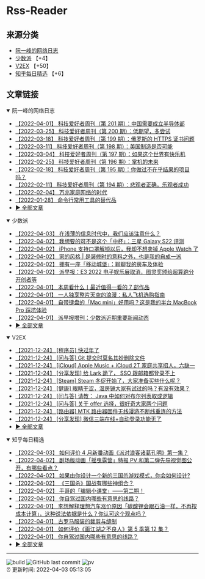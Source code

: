 # Rss-Reader

## 来源分类

* [阮一峰的网络日志](#阮一峰的网络日志)
* [少数派](#少数派) 【+4】
* [V2EX](#V2EX) 【+50】
* [知乎每日精选](#知乎每日精选) 【+6】

## 文章链接

<details open>
    <summary id="阮一峰的网络日志">
     阮一峰的网络日志
    </summary>


* [【2022-04-01】 科技爱好者周刊（第 201 期）：中国需要成立半导体部](http://www.ruanyifeng.com/blog/2022/04/weekly-issue-201.html)
* [【2022-03-25】 科技爱好者周刊（第 200 期）：低期望，多尝试](http://www.ruanyifeng.com/blog/2022/03/weekly-issue-200.html)
* [【2022-03-18】 科技爱好者周刊（第 199 期）：俄罗斯的 HTTPS 证书问题](http://www.ruanyifeng.com/blog/2022/03/weekly-issue-199.html)
* [【2022-03-11】 科技爱好者周刊（第 198 期）：美国制造是否可能](http://www.ruanyifeng.com/blog/2022/03/weekly-issue-198.html)
* [【2022-03-04】 科技爱好者周刊（第 197 期）：如果这个世界有快乐机](http://www.ruanyifeng.com/blog/2022/03/weekly-issue-197.html)
* [【2022-02-25】 科技爱好者周刊（第 196 期）：掌机的未来](http://www.ruanyifeng.com/blog/2022/02/weekly-issue-196.html)
* [【2022-02-18】 科技爱好者周刊（第 195 期）：你做过不在乎结果的项目吗？](http://www.ruanyifeng.com/blog/2022/02/weekly-issue-195.html)
* [【2022-02-11】 科技爱好者周刊（第 194 期）：悲观者正确，乐观者成功](http://www.ruanyifeng.com/blog/2022/02/weekly-issue-194.html)
* [【2022-02-04】 万兆家庭网络的时代](http://www.ruanyifeng.com/blog/2022/02/10g-ethernet.html)
* [【2022-01-28】 命令行常用工具的替代品](http://www.ruanyifeng.com/blog/2022/01/cli-alternative-tools.html)
* [:arrow_forward: 全部文章](data/阮一峰的网络日志.md)
</details>

<details open>
    <summary id="少数派">
     少数派
    </summary>


* [【2022-04-03】 在浅薄的信息时代中，我们应该注意什么？](https://sspai.com/post/72052)
* [【2022-04-02】 我想要的可不是这个「中杯」：三星 Galaxy S22 评测](https://sspai.com/post/72441)
* [【2022-04-02】 iPhone 支持口罩解锁以后，我却不想卖掉 Apple Watch 了](https://sspai.com/post/72439)
* [【2022-04-02】 家的风格 | 是装修时的意料之外，也是我的自成一派](https://sspai.com/post/72431)
* [【2022-04-02】 拥有一座「移动城堡」：聊聊我的房车及体验](https://sspai.com/post/72337)
* [【2022-04-02】 派早报：E3 2022 电子娱乐展取消，图灵奖颁给超算跑分开创者等](https://sspai.com/post/72420)
* [【2022-04-01】 本周看什么丨最近值得一看的 7 部作品](https://sspai.com/post/72421)
* [【2022-04-01】 一人独享整片天空的浪漫：私人飞机选购指南](https://sspai.com/post/72110)
* [【2022-04-01】 自带键盘的「Mac mini」好用吗？这是我的半台 MacBook Pro 踩坑体验](https://sspai.com/post/72313)
* [【2022-04-01】 派早报增刊：少数派近期重要新闻动态](https://sspai.com/post/72397)
* [:arrow_forward: 全部文章](data/少数派.md)
</details>

<details open>
    <summary id="V2EX">
     V2EX
    </summary>


* [【2021-12-24】 [程序员] 快过年了](https://www.v2ex.com/t/824201)
* [【2021-12-24】 [问与答] Git 提交时莫名其妙删除文件](https://www.v2ex.com/t/824200)
* [【2021-12-24】 [iCloud] Apple Music + iCloud 2T 家庭共享招人，六缺一](https://www.v2ex.com/t/824199)
* [【2021-12-24】 [分享发现] 给 Lark 跪了， SSO 跟邮箱都登录不上](https://www.v2ex.com/t/824198)
* [【2021-12-24】 [Steam] Steam 冬促开始了，大家准备买些什么呢？](https://www.v2ex.com/t/824197)
* [【2021-12-24】 [健康] 眼睛干涩，湿房镜大家有试过的吗？有没有效果？](https://www.v2ex.com/t/824196)
* [【2021-12-24】 [问与答] 请教： Java 中如何对布尔列表取或逻辑](https://www.v2ex.com/t/824194)
* [【2021-12-24】 [问与答] 关于 offer 选择，很好奇大家两个问题](https://www.v2ex.com/t/824192)
* [【2021-12-24】 [路由器] MTK 路由器固件无线漫游不断线重连的方法](https://www.v2ex.com/t/824191)
* [【2021-12-24】 [分享发现] 微信三端在线+自动登录功能无了](https://www.v2ex.com/t/824190)
* [:arrow_forward: 全部文章](data/V2EX.md)
</details>

<details open>
    <summary id="知乎每日精选">
     知乎每日精选
    </summary>


* [【2022-04-03】 如何评价 4 月新番动画《派对浪客诸葛孔明》第一集？](http://www.zhihu.com/question/525377156/answer/2420750319?utm_campaign=rss&utm_medium=rss&utm_source=rss&utm_content=title)
* [【2022-04-02】 剧场版动画「摇曳露营」特报 PV 和第二弹先导视觉图公开，有哪些看点？](http://www.zhihu.com/question/525421898/answer/2419473989?utm_campaign=rss&utm_medium=rss&utm_source=rss&utm_content=title)
* [【2022-04-02】 如果由你设计一个新的三国杀游戏模式，你会如何设计?](http://www.zhihu.com/question/430150853/answer/2420125563?utm_campaign=rss&utm_medium=rss&utm_source=rss&utm_content=title)
* [【2022-04-02】 《三国杀》国战有哪些神组合？](http://www.zhihu.com/question/21349175/answer/2420085891?utm_campaign=rss&utm_medium=rss&utm_source=rss&utm_content=title)
* [【2022-04-02】 手哥的「编辑小课堂」——第二期！](http://zhuanlan.zhihu.com/p/492039461?utm_campaign=rss&utm_medium=rss&utm_source=rss&utm_content=title)
* [【2022-04-02】 你自驾过国内哪些有意思的线路？](http://www.zhihu.com/question/291164310/answer/2419745960?utm_campaign=rss&utm_medium=rss&utm_source=rss&utm_content=title)
* [【2022-04-01】 李想解释理想汽车涨价原因「碳酸锂会跟石油一样，不再按成本计算」，这种说法依据是什么？你认可这个观点吗？](http://www.zhihu.com/question/524618092/answer/2418462302?utm_campaign=rss&utm_medium=rss&utm_source=rss&utm_content=title)
* [【2022-04-01】 古罗马服装的裁剪与缝制](http://zhuanlan.zhihu.com/p/472667618?utm_campaign=rss&utm_medium=rss&utm_source=rss&utm_content=title)
* [【2022-04-01】 如何评价《画江湖之不良人》第 5 季第 12 集？](http://www.zhihu.com/question/525146162/answer/2416560958?utm_campaign=rss&utm_medium=rss&utm_source=rss&utm_content=title)
* [【2022-04-01】 你自驾过国内哪些有意思的线路？](http://www.zhihu.com/question/291164310/answer/2416074159?utm_campaign=rss&utm_medium=rss&utm_source=rss&utm_content=title)
* [:arrow_forward: 全部文章](data/知乎每日精选.md)
</details>


---

![build](https://github.com/LikaiLee/rss-reader/workflows/rss%20reader/badge.svg)
![GitHub last commit](https://img.shields.io/github/last-commit/likailee/rss-reader)
![pv](https://pageview.vercel.app/?github_user=likailee) <br>
:alarm_clock: 更新时间: 2022-04-03 05:13:05
